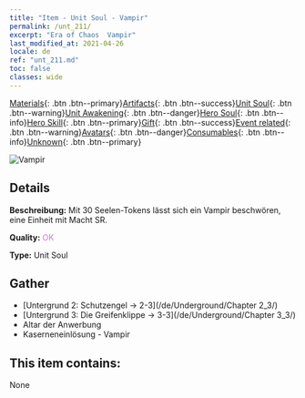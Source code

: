 ```yaml
---
title: "Item - Unit Soul - Vampir"
permalink: /unt_211/
excerpt: "Era of Chaos  Vampir"
last_modified_at: 2021-04-26
locale: de
ref: "unt_211.md"
toc: false
classes: wide
---
```

 [Materials](/ItemsDE/){: .btn .btn--primary}[Artifacts](/ItemsDE/Artifacts/){: .btn .btn--success}[Unit Soul](/ItemsDE/UnitSoul/){: .btn .btn--warning}[Unit Awakening](/ItemsDE/UnitAwakening/){: .btn .btn--danger}[Hero Soul](/ItemsDE/HeroSoul/){: .btn .btn--info}[Hero Skill](/ItemsDE/HeroSkill/){: .btn .btn--primary}[Gift](/ItemsDE/Gift/){: .btn .btn--success}[Event related](/ItemsDE/Events/){: .btn .btn--warning}[Avatars](/ItemsDE/Avatars/){: .btn .btn--danger}[Consumables](/ItemsDE/Consumables/){: .btn .btn--info}[Unknown](/ItemsDE/Unknown/){: .btn .btn--primary}

 ![Vampir](/images/u/ti_xixuegui.jpg)

## Details
 **Beschreibung:** Mit 30 Seelen-Tokens lässt sich ein Vampir beschwören, eine Einheit mit Macht SR.

 **Quality:** <span style="color: #DA70D6">OK</span>

 **Type:** Unit Soul

## Gather

*    [Untergrund 2: Schutzengel -> 2-3](/de/Underground/Chapter 2_3/) 
*    [Untergrund 3: Die Greifenklippe -> 3-3](/de/Underground/Chapter 3_3/) 
*    Altar der Anwerbung 
*    Kaserneneinlösung - Vampir 

## This item contains:

  None

